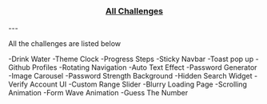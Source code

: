 <div align="center">
  <h3><a href="https://premforreal.github.io/mini-projects-links/">All Challenges</a></h3>
</div>
---

All the challenges are listed below

-Drink Water
-Theme Clock
-Progress Steps
-Sticky Navbar
-Toast pop up
-Github Profiles
-Rotating Navigation
-Auto Text Effect
-Password Generator
-Image Carousel
-Password Strength Background
-Hidden Search Widget
-Verify Account UI
-Custom Range Slider
-Blurry Loading Page
-Scrolling Animation
-Form Wave Animation
-Guess The Number
